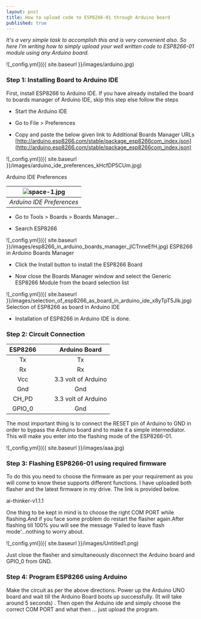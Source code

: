 ```yaml
---
layout: post
title: How to upload code to ESP8266-01 through Arduino board
published: true
---
```


_It's a very simple task to accomplish this and is very convenient also. So here I'm writing how to simply upload your well written code to ESP8266-01 module using any Arduino board._

![_config.yml]({{ site.baseurl }}/images/arduino.jpg)


###  Step 1: Installing Board to Arduino IDE

First, install ESP8266 to Arduino IDE. If you have already installed the board to boards manager of Arduino IDE, skip this step else follow the steps

- Start the Arduino IDE

- Go to File > Preferences

- Copy and paste the below given link to Additional Boards Manager URLs
[http://arduino.esp8266.com/stable/package_esp8266com_index.json](http://arduino.esp8266.com/stable/package_esp8266com_index.json)


![_config.yml]({{ site.baseurl }}/images/arduino_ide_preferences_kHcfDP5CUm.jpg)

Arduino IDE Preferences


| ![space-1.jpg](http://www.storywarren.com/wp-content/uploads/2016/09/space-1.jpg) | 
|:--:| 
| *Arduino IDE Preferences* |



- Go to Tools > Boards > Boards Manager...

- Search ESP8266



![_config.yml]({{ site.baseurl }}/images/esp8266_in_arduino_boards_manager_jlCTnneEfH.jpg)
ESP8266 in Arduino Boards Manager

- Click the Install button to install the ESP8266 Board

- Now close the Boards Manager window and select the Generic ESP8266 Module from the board selection list



![_config.yml]({{ site.baseurl }}/images/selection_of_esp8266_as_board_in_arduino_ide_x8yTpT5Jlk.jpg)
Selection of ESP8266 as board in Arduino IDE


- Installation of ESP8266 in Arduino IDE is done.


### Step 2: Circuit Connection

| **ESP8266** |   |   |  **Arduino Board**  |
|:-----------:|---|---|:-------------------:|
|      Tx     |   |   |          Tx         |
|      Rx     |   |   |          Rx         |
|     Vcc     |   |   | 3.3 volt of Arduino |
|     Gnd     |   |   |         Gnd         |
|    CH_PD    |   |   | 3.3 volt of Arduino |
|    GPIO_0   |   |   |         Gnd         |

The most important thing is to connect the RESET pin of Arduino to GND in order to bypass the Arduino board and to make it a simple intermediator. This will make you enter into the flashing mode of the ESP8266-01.


![_config.yml]({{ site.baseurl }}/images/aaa.jpg)


### Step 3: Flashing ESP8266-01 using required firmware

To do this you need to choose the firmware as per your requirement as you will come to know these supports different functions. I have uploaded both flasher and the latest firmware in my drive. The link is provided below.

ai-thinker-v1.1.1

One thing to be kept in mind is to choose the right COM PORT while flashing.And if you face some problem do restart the flasher again.After flashing till 100% you will see the message 'Failed to leave flash mode'...nothing to worry about.


![_config.yml]({{ site.baseurl }}/images/Untitled1.png)


Just close the flasher and simultaneously disconnect the Arduino board and GPIO_0 from GND.

### Step 4: Program ESP8266 using Arduino

Make the circuit as per the above directions. Power up the Arduino UNO board and wait till the Arduino Board boots up successfully. (It will take around 5 seconds) . Then open the Arduino ide and simply choose the correct COM PORT  and what then ... just upload the program.
